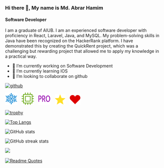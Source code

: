 ### Hi there 👋, My name is  Md. Abrar Hamim
#### Software Developer

I am a graduate of AIUB. I am an experienced software developer with proficiency in React, Laravel, Java, and MySQL. My problem-solving skills in Java have been recognized on the HackerRank platform. I have demonstrated this by creating the QuickRent project, which was a challenging but rewarding project that allowed me to apply my knowledge in a practical way.

- 🔭 I’m currently working on Software Development 
- 🌱 I’m currently learning IOS
- 👯 I’m looking to collaborate on github 


[<img src='https://cdn.jsdelivr.net/npm/simple-icons@3.0.1/icons/github.svg' alt='github' height='40'>](https://github.com/hamim44)  

<a href='https://archiveprogram.github.com/'><img src='https://raw.githubusercontent.com/acervenky/animated-github-badges/master/assets/acbadge.gif' width='40' height='40'></a> <a href='https://docs.github.com/en/developers'><img src='https://raw.githubusercontent.com/acervenky/animated-github-badges/master/assets/devbadge.gif' width='40' height='40'></a> <a href='https://github.com/pricing'><img src='https://raw.githubusercontent.com/acervenky/animated-github-badges/master/assets/pro.gif' width='40' height='40'></a> <a href='https://stars.github.com/'><img src='https://raw.githubusercontent.com/acervenky/animated-github-badges/master/assets/starbadge.gif' width='35' height='35'></a> <a href='https://docs.github.com/en/github/supporting-the-open-source-community-with-github-sponsors'><img src='https://raw.githubusercontent.com/acervenky/animated-github-badges/master/assets/sponsorbadge.gif' width='35' height='35'></a> 

[![trophy](https://github-profile-trophy.vercel.app/?username=hamim44)](https://github.com/ryo-ma/github-profile-trophy)

[![Top Langs](https://github-readme-stats.vercel.app/api/top-langs/?username=hamim44)](https://github.com/anuraghazra/github-readme-stats)

![GitHub stats](https://github-readme-stats.vercel.app/api?username=hamim44&show_icons=true&count_private=true)  


![GitHub streak stats](https://streak-stats.demolab.com/?user=hamim44) 



![](https://komarev.com/ghpvc/?hamim44)

[![Readme Quotes](https://quotes-github-readme.vercel.app/api?type=horizontal&theme=dark)](https://github.com/piyushsuthar/github-readme-quotes)
